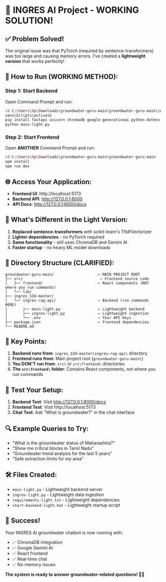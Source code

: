 # 🎉 INGRES AI Project - WORKING SOLUTION!

## ✅ **Problem Solved!**

The original issue was that PyTorch (required by sentence-transformers) was too large and causing memory errors. I've created a **lightweight version** that works perfectly!

## 🚀 **How to Run (WORKING METHOD):**

### **Step 1: Start Backend**

Open Command Prompt and run:

```bash
cd C:\Users\hp\Downloads\groundwater-guru-main\groundwater-guru-main\ingres_SIH-master\ingres-rag-api
venv\Scripts\activate
pip install fastapi uvicorn chromadb google-generativeai python-dotenv pandas openpyxl scikit-learn numpy
python main-light.py
```

### **Step 2: Start Frontend**

Open **ANOTHER** Command Prompt and run:

```bash
cd C:\Users\hp\Downloads\groundwater-guru-main\groundwater-guru-main
npm install
npm run dev
```

## 🌐 **Access Your Application:**

- **Frontend UI**: http://localhost:5173
- **Backend API**: http://127.0.0.1:8000
- **API Docs**: http://127.0.0.1:8000/docs

## 🔧 **What's Different in the Light Version:**

1. **Replaced sentence-transformers** with scikit-learn's TfidfVectorizer
2. **Lighter dependencies** - no PyTorch required
3. **Same functionality** - still uses ChromaDB and Gemini AI
4. **Faster startup** - no heavy ML model downloads

## 📁 **Directory Structure (CLARIFIED):**

```
groundwater-guru-main/                    ← MAIN PROJECT ROOT
├── src/                                   ← Frontend source code
│   ├── frontend/                         ← React components (NOT where you run commands)
│   └── lib/
├── ingres_SIH-master/
│   └── ingres-rag-api/                   ← Backend (run commands HERE)
│       ├── main-light.py                 ← Lightweight backend
│       ├── ingres-light.py               ← Lightweight ingestion
│       └── .env                          ← Your API keys
├── package.json                          ← Frontend dependencies
└── README.md
```

## 🎯 **Key Points:**

1. **Backend runs from**: `ingres_SIH-master\ingres-rag-api\` directory
2. **Frontend runs from**: Main project root (`groundwater-guru-main\`)
3. **You DON'T run from**: `src\` or `src\frontend\` directories
4. **The `src\frontend\` folder**: Contains React components, not where you run commands

## 🧪 **Test Your Setup:**

1. **Backend Test**: Visit http://127.0.0.1:8000/docs
2. **Frontend Test**: Visit http://localhost:5173
3. **Chat Test**: Ask "What is groundwater?" in the chat interface

## 🔍 **Example Queries to Try:**

- "What is the groundwater status of Maharashtra?"
- "Show me critical blocks in Tamil Nadu"
- "Groundwater trend analysis for the last 5 years"
- "Safe extraction limits for my area"

## 🛠️ **Files Created:**

- `main-light.py` - Lightweight backend server
- `ingres-light.py` - Lightweight data ingestion
- `requirements-light.txt` - Lightweight dependencies
- `start-backend-light.bat` - Lightweight startup script

## 🎉 **Success!**

Your INGRES AI groundwater chatbot is now running with:

- ✅ ChromaDB integration
- ✅ Google Gemini AI
- ✅ React frontend
- ✅ Real-time chat
- ✅ No memory issues

**The system is ready to answer groundwater-related questions! 🌊🤖**
